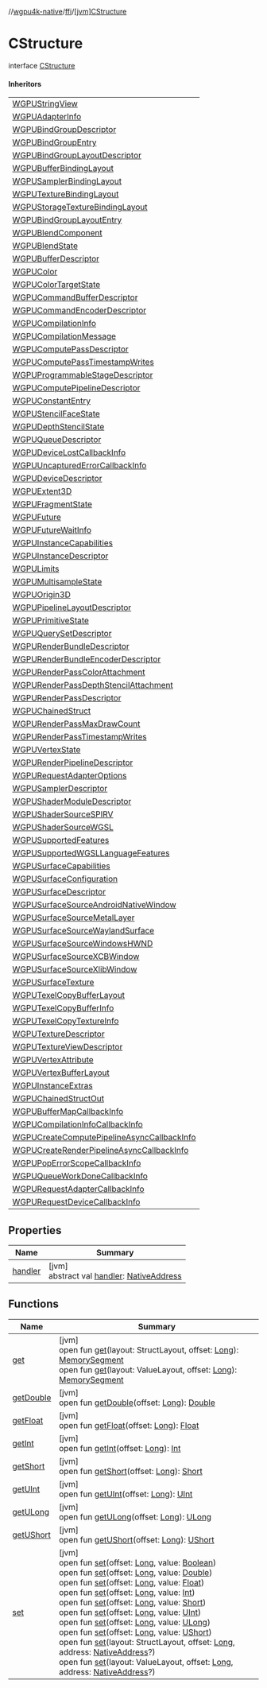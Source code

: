 //[wgpu4k-native](../../../index.md)/[ffi](../index.md)/[[jvm]CStructure](index.md)

# CStructure

interface [CStructure](index.md)

#### Inheritors

| |
|---|
| [WGPUStringView](../../io.ygdrasil.wgpu/-w-g-p-u-string-view/index.md) |
| [WGPUAdapterInfo](../../io.ygdrasil.wgpu/-w-g-p-u-adapter-info/index.md) |
| [WGPUBindGroupDescriptor](../../io.ygdrasil.wgpu/-w-g-p-u-bind-group-descriptor/index.md) |
| [WGPUBindGroupEntry](../../io.ygdrasil.wgpu/-w-g-p-u-bind-group-entry/index.md) |
| [WGPUBindGroupLayoutDescriptor](../../io.ygdrasil.wgpu/-w-g-p-u-bind-group-layout-descriptor/index.md) |
| [WGPUBufferBindingLayout](../../io.ygdrasil.wgpu/-w-g-p-u-buffer-binding-layout/index.md) |
| [WGPUSamplerBindingLayout](../../io.ygdrasil.wgpu/-w-g-p-u-sampler-binding-layout/index.md) |
| [WGPUTextureBindingLayout](../../io.ygdrasil.wgpu/-w-g-p-u-texture-binding-layout/index.md) |
| [WGPUStorageTextureBindingLayout](../../io.ygdrasil.wgpu/-w-g-p-u-storage-texture-binding-layout/index.md) |
| [WGPUBindGroupLayoutEntry](../../io.ygdrasil.wgpu/-w-g-p-u-bind-group-layout-entry/index.md) |
| [WGPUBlendComponent](../../io.ygdrasil.wgpu/-w-g-p-u-blend-component/index.md) |
| [WGPUBlendState](../../io.ygdrasil.wgpu/-w-g-p-u-blend-state/index.md) |
| [WGPUBufferDescriptor](../../io.ygdrasil.wgpu/-w-g-p-u-buffer-descriptor/index.md) |
| [WGPUColor](../../io.ygdrasil.wgpu/-w-g-p-u-color/index.md) |
| [WGPUColorTargetState](../../io.ygdrasil.wgpu/-w-g-p-u-color-target-state/index.md) |
| [WGPUCommandBufferDescriptor](../../io.ygdrasil.wgpu/-w-g-p-u-command-buffer-descriptor/index.md) |
| [WGPUCommandEncoderDescriptor](../../io.ygdrasil.wgpu/-w-g-p-u-command-encoder-descriptor/index.md) |
| [WGPUCompilationInfo](../../io.ygdrasil.wgpu/-w-g-p-u-compilation-info/index.md) |
| [WGPUCompilationMessage](../../io.ygdrasil.wgpu/-w-g-p-u-compilation-message/index.md) |
| [WGPUComputePassDescriptor](../../io.ygdrasil.wgpu/-w-g-p-u-compute-pass-descriptor/index.md) |
| [WGPUComputePassTimestampWrites](../../io.ygdrasil.wgpu/-w-g-p-u-compute-pass-timestamp-writes/index.md) |
| [WGPUProgrammableStageDescriptor](../../io.ygdrasil.wgpu/-w-g-p-u-programmable-stage-descriptor/index.md) |
| [WGPUComputePipelineDescriptor](../../io.ygdrasil.wgpu/-w-g-p-u-compute-pipeline-descriptor/index.md) |
| [WGPUConstantEntry](../../io.ygdrasil.wgpu/-w-g-p-u-constant-entry/index.md) |
| [WGPUStencilFaceState](../../io.ygdrasil.wgpu/-w-g-p-u-stencil-face-state/index.md) |
| [WGPUDepthStencilState](../../io.ygdrasil.wgpu/-w-g-p-u-depth-stencil-state/index.md) |
| [WGPUQueueDescriptor](../../io.ygdrasil.wgpu/-w-g-p-u-queue-descriptor/index.md) |
| [WGPUDeviceLostCallbackInfo](../../io.ygdrasil.wgpu/-w-g-p-u-device-lost-callback-info/index.md) |
| [WGPUUncapturedErrorCallbackInfo](../../io.ygdrasil.wgpu/-w-g-p-u-uncaptured-error-callback-info/index.md) |
| [WGPUDeviceDescriptor](../../io.ygdrasil.wgpu/-w-g-p-u-device-descriptor/index.md) |
| [WGPUExtent3D](../../io.ygdrasil.wgpu/-w-g-p-u-extent3-d/index.md) |
| [WGPUFragmentState](../../io.ygdrasil.wgpu/-w-g-p-u-fragment-state/index.md) |
| [WGPUFuture](../../io.ygdrasil.wgpu/-w-g-p-u-future/index.md) |
| [WGPUFutureWaitInfo](../../io.ygdrasil.wgpu/-w-g-p-u-future-wait-info/index.md) |
| [WGPUInstanceCapabilities](../../io.ygdrasil.wgpu/-w-g-p-u-instance-capabilities/index.md) |
| [WGPUInstanceDescriptor](../../io.ygdrasil.wgpu/-w-g-p-u-instance-descriptor/index.md) |
| [WGPULimits](../../io.ygdrasil.wgpu/-w-g-p-u-limits/index.md) |
| [WGPUMultisampleState](../../io.ygdrasil.wgpu/-w-g-p-u-multisample-state/index.md) |
| [WGPUOrigin3D](../../io.ygdrasil.wgpu/-w-g-p-u-origin3-d/index.md) |
| [WGPUPipelineLayoutDescriptor](../../io.ygdrasil.wgpu/-w-g-p-u-pipeline-layout-descriptor/index.md) |
| [WGPUPrimitiveState](../../io.ygdrasil.wgpu/-w-g-p-u-primitive-state/index.md) |
| [WGPUQuerySetDescriptor](../../io.ygdrasil.wgpu/-w-g-p-u-query-set-descriptor/index.md) |
| [WGPURenderBundleDescriptor](../../io.ygdrasil.wgpu/-w-g-p-u-render-bundle-descriptor/index.md) |
| [WGPURenderBundleEncoderDescriptor](../../io.ygdrasil.wgpu/-w-g-p-u-render-bundle-encoder-descriptor/index.md) |
| [WGPURenderPassColorAttachment](../../io.ygdrasil.wgpu/-w-g-p-u-render-pass-color-attachment/index.md) |
| [WGPURenderPassDepthStencilAttachment](../../io.ygdrasil.wgpu/-w-g-p-u-render-pass-depth-stencil-attachment/index.md) |
| [WGPURenderPassDescriptor](../../io.ygdrasil.wgpu/-w-g-p-u-render-pass-descriptor/index.md) |
| [WGPUChainedStruct](../../io.ygdrasil.wgpu/-w-g-p-u-chained-struct/index.md) |
| [WGPURenderPassMaxDrawCount](../../io.ygdrasil.wgpu/-w-g-p-u-render-pass-max-draw-count/index.md) |
| [WGPURenderPassTimestampWrites](../../io.ygdrasil.wgpu/-w-g-p-u-render-pass-timestamp-writes/index.md) |
| [WGPUVertexState](../../io.ygdrasil.wgpu/-w-g-p-u-vertex-state/index.md) |
| [WGPURenderPipelineDescriptor](../../io.ygdrasil.wgpu/-w-g-p-u-render-pipeline-descriptor/index.md) |
| [WGPURequestAdapterOptions](../../io.ygdrasil.wgpu/-w-g-p-u-request-adapter-options/index.md) |
| [WGPUSamplerDescriptor](../../io.ygdrasil.wgpu/-w-g-p-u-sampler-descriptor/index.md) |
| [WGPUShaderModuleDescriptor](../../io.ygdrasil.wgpu/-w-g-p-u-shader-module-descriptor/index.md) |
| [WGPUShaderSourceSPIRV](../../io.ygdrasil.wgpu/-w-g-p-u-shader-source-s-p-i-r-v/index.md) |
| [WGPUShaderSourceWGSL](../../io.ygdrasil.wgpu/-w-g-p-u-shader-source-w-g-s-l/index.md) |
| [WGPUSupportedFeatures](../../io.ygdrasil.wgpu/-w-g-p-u-supported-features/index.md) |
| [WGPUSupportedWGSLLanguageFeatures](../../io.ygdrasil.wgpu/-w-g-p-u-supported-w-g-s-l-language-features/index.md) |
| [WGPUSurfaceCapabilities](../../io.ygdrasil.wgpu/-w-g-p-u-surface-capabilities/index.md) |
| [WGPUSurfaceConfiguration](../../io.ygdrasil.wgpu/-w-g-p-u-surface-configuration/index.md) |
| [WGPUSurfaceDescriptor](../../io.ygdrasil.wgpu/-w-g-p-u-surface-descriptor/index.md) |
| [WGPUSurfaceSourceAndroidNativeWindow](../../io.ygdrasil.wgpu/-w-g-p-u-surface-source-android-native-window/index.md) |
| [WGPUSurfaceSourceMetalLayer](../../io.ygdrasil.wgpu/-w-g-p-u-surface-source-metal-layer/index.md) |
| [WGPUSurfaceSourceWaylandSurface](../../io.ygdrasil.wgpu/-w-g-p-u-surface-source-wayland-surface/index.md) |
| [WGPUSurfaceSourceWindowsHWND](../../io.ygdrasil.wgpu/-w-g-p-u-surface-source-windows-h-w-n-d/index.md) |
| [WGPUSurfaceSourceXCBWindow](../../io.ygdrasil.wgpu/-w-g-p-u-surface-source-x-c-b-window/index.md) |
| [WGPUSurfaceSourceXlibWindow](../../io.ygdrasil.wgpu/-w-g-p-u-surface-source-xlib-window/index.md) |
| [WGPUSurfaceTexture](../../io.ygdrasil.wgpu/-w-g-p-u-surface-texture/index.md) |
| [WGPUTexelCopyBufferLayout](../../io.ygdrasil.wgpu/-w-g-p-u-texel-copy-buffer-layout/index.md) |
| [WGPUTexelCopyBufferInfo](../../io.ygdrasil.wgpu/-w-g-p-u-texel-copy-buffer-info/index.md) |
| [WGPUTexelCopyTextureInfo](../../io.ygdrasil.wgpu/-w-g-p-u-texel-copy-texture-info/index.md) |
| [WGPUTextureDescriptor](../../io.ygdrasil.wgpu/-w-g-p-u-texture-descriptor/index.md) |
| [WGPUTextureViewDescriptor](../../io.ygdrasil.wgpu/-w-g-p-u-texture-view-descriptor/index.md) |
| [WGPUVertexAttribute](../../io.ygdrasil.wgpu/-w-g-p-u-vertex-attribute/index.md) |
| [WGPUVertexBufferLayout](../../io.ygdrasil.wgpu/-w-g-p-u-vertex-buffer-layout/index.md) |
| [WGPUInstanceExtras](../../io.ygdrasil.wgpu/-w-g-p-u-instance-extras/index.md) |
| [WGPUChainedStructOut](../../io.ygdrasil.wgpu/-w-g-p-u-chained-struct-out/index.md) |
| [WGPUBufferMapCallbackInfo](../../io.ygdrasil.wgpu/-w-g-p-u-buffer-map-callback-info/index.md) |
| [WGPUCompilationInfoCallbackInfo](../../io.ygdrasil.wgpu/-w-g-p-u-compilation-info-callback-info/index.md) |
| [WGPUCreateComputePipelineAsyncCallbackInfo](../../io.ygdrasil.wgpu/-w-g-p-u-create-compute-pipeline-async-callback-info/index.md) |
| [WGPUCreateRenderPipelineAsyncCallbackInfo](../../io.ygdrasil.wgpu/-w-g-p-u-create-render-pipeline-async-callback-info/index.md) |
| [WGPUPopErrorScopeCallbackInfo](../../io.ygdrasil.wgpu/-w-g-p-u-pop-error-scope-callback-info/index.md) |
| [WGPUQueueWorkDoneCallbackInfo](../../io.ygdrasil.wgpu/-w-g-p-u-queue-work-done-callback-info/index.md) |
| [WGPURequestAdapterCallbackInfo](../../io.ygdrasil.wgpu/-w-g-p-u-request-adapter-callback-info/index.md) |
| [WGPURequestDeviceCallbackInfo](../../io.ygdrasil.wgpu/-w-g-p-u-request-device-callback-info/index.md) |

## Properties

| Name | Summary |
|---|---|
| [handler](handler.md) | [jvm]<br>abstract val [handler](handler.md): [NativeAddress](../-native-address/index.md) |

## Functions

| Name | Summary |
|---|---|
| [get](get.md) | [jvm]<br>open fun [get](get.md)(layout: StructLayout, offset: [Long](https://kotlinlang.org/api/core/kotlin-stdlib/kotlin/-long/index.html)): [MemorySegment](../-memory-segment/index.md)<br>open fun [get](get.md)(layout: ValueLayout, offset: [Long](https://kotlinlang.org/api/core/kotlin-stdlib/kotlin/-long/index.html)): [MemorySegment](../-memory-segment/index.md) |
| [getDouble](get-double.md) | [jvm]<br>open fun [getDouble](get-double.md)(offset: [Long](https://kotlinlang.org/api/core/kotlin-stdlib/kotlin/-long/index.html)): [Double](https://kotlinlang.org/api/core/kotlin-stdlib/kotlin/-double/index.html) |
| [getFloat](get-float.md) | [jvm]<br>open fun [getFloat](get-float.md)(offset: [Long](https://kotlinlang.org/api/core/kotlin-stdlib/kotlin/-long/index.html)): [Float](https://kotlinlang.org/api/core/kotlin-stdlib/kotlin/-float/index.html) |
| [getInt](get-int.md) | [jvm]<br>open fun [getInt](get-int.md)(offset: [Long](https://kotlinlang.org/api/core/kotlin-stdlib/kotlin/-long/index.html)): [Int](https://kotlinlang.org/api/core/kotlin-stdlib/kotlin/-int/index.html) |
| [getShort](get-short.md) | [jvm]<br>open fun [getShort](get-short.md)(offset: [Long](https://kotlinlang.org/api/core/kotlin-stdlib/kotlin/-long/index.html)): [Short](https://kotlinlang.org/api/core/kotlin-stdlib/kotlin/-short/index.html) |
| [getUInt](get-u-int.md) | [jvm]<br>open fun [getUInt](get-u-int.md)(offset: [Long](https://kotlinlang.org/api/core/kotlin-stdlib/kotlin/-long/index.html)): [UInt](https://kotlinlang.org/api/core/kotlin-stdlib/kotlin/-u-int/index.html) |
| [getULong](get-u-long.md) | [jvm]<br>open fun [getULong](get-u-long.md)(offset: [Long](https://kotlinlang.org/api/core/kotlin-stdlib/kotlin/-long/index.html)): [ULong](https://kotlinlang.org/api/core/kotlin-stdlib/kotlin/-u-long/index.html) |
| [getUShort](get-u-short.md) | [jvm]<br>open fun [getUShort](get-u-short.md)(offset: [Long](https://kotlinlang.org/api/core/kotlin-stdlib/kotlin/-long/index.html)): [UShort](https://kotlinlang.org/api/core/kotlin-stdlib/kotlin/-u-short/index.html) |
| [set](set.md) | [jvm]<br>open fun [set](set.md)(offset: [Long](https://kotlinlang.org/api/core/kotlin-stdlib/kotlin/-long/index.html), value: [Boolean](https://kotlinlang.org/api/core/kotlin-stdlib/kotlin/-boolean/index.html))<br>open fun [set](set.md)(offset: [Long](https://kotlinlang.org/api/core/kotlin-stdlib/kotlin/-long/index.html), value: [Double](https://kotlinlang.org/api/core/kotlin-stdlib/kotlin/-double/index.html))<br>open fun [set](set.md)(offset: [Long](https://kotlinlang.org/api/core/kotlin-stdlib/kotlin/-long/index.html), value: [Float](https://kotlinlang.org/api/core/kotlin-stdlib/kotlin/-float/index.html))<br>open fun [set](set.md)(offset: [Long](https://kotlinlang.org/api/core/kotlin-stdlib/kotlin/-long/index.html), value: [Int](https://kotlinlang.org/api/core/kotlin-stdlib/kotlin/-int/index.html))<br>open fun [set](set.md)(offset: [Long](https://kotlinlang.org/api/core/kotlin-stdlib/kotlin/-long/index.html), value: [Short](https://kotlinlang.org/api/core/kotlin-stdlib/kotlin/-short/index.html))<br>open fun [set](set.md)(offset: [Long](https://kotlinlang.org/api/core/kotlin-stdlib/kotlin/-long/index.html), value: [UInt](https://kotlinlang.org/api/core/kotlin-stdlib/kotlin/-u-int/index.html))<br>open fun [set](set.md)(offset: [Long](https://kotlinlang.org/api/core/kotlin-stdlib/kotlin/-long/index.html), value: [ULong](https://kotlinlang.org/api/core/kotlin-stdlib/kotlin/-u-long/index.html))<br>open fun [set](set.md)(offset: [Long](https://kotlinlang.org/api/core/kotlin-stdlib/kotlin/-long/index.html), value: [UShort](https://kotlinlang.org/api/core/kotlin-stdlib/kotlin/-u-short/index.html))<br>open fun [set](set.md)(layout: StructLayout, offset: [Long](https://kotlinlang.org/api/core/kotlin-stdlib/kotlin/-long/index.html), address: [NativeAddress](../-native-address/index.md)?)<br>open fun [set](set.md)(layout: ValueLayout, offset: [Long](https://kotlinlang.org/api/core/kotlin-stdlib/kotlin/-long/index.html), address: [NativeAddress](../-native-address/index.md)?) |